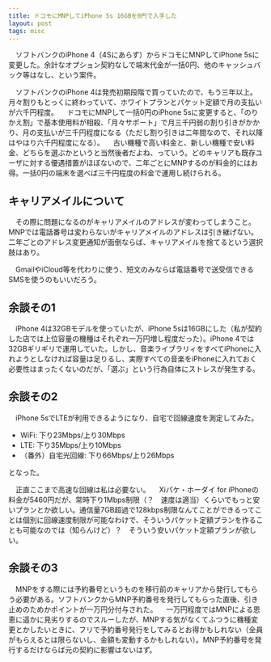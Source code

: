 ```yaml
---
title: ドコモにMNPしてiPhone 5s 16GBを0円で入手した
layout: post
tags: misc
---
```

　ソフトバンクのiPhone 4（4Sにあらず）からドコモにMNPしてiPhone 5sに変更した。余計なオプション契約なしで端末代金が一括0円、他のキャッシュバック等はなし、という案件。

　ソフトバンクのiPhone 4は発売初期段階で買っていたので、もう三年以上。月々割りもとっくに終わっていて、ホワイトプランとパケット定額で月の支払いが六千円程度。
　ドコモにMNPして一括0円のiPhone 5sに変更すると、「のりかえ割」で基本使用料が相殺、「月々サポート」で月三千円弱の割り引きがかかり、月の支払いが三千円程度になる（ただし割り引きは二年間なので、それ以降はやはり六千円程度になる）。
　古い機種で高い料金と、新しい機種で安い料金、どちらを選ぶかというと当然後者だよね、っていう。どのキャリアも既存ユーザに対する優遇措置がほぼないので、二年ごとにMNPするのが料金的にはお得。一括0円の端末を選べば三千円程度の料金で運用し続けられる。

## キャリアメイルについて

　その際に問題になるのがキャリアメイルのアドレスが変わってしまうこと。MNPでは電話番号は変わらないがキャリアメイルのアドレスは引き継げない。二年ごとのアドレス変更通知が面倒ならば、キャリアメイルを捨てるという選択肢はあり。

　GmailやiCloud等を代わりに使う、短文のみならば電話番号で送受信できるSMSを使うのもいいだろう。

## 余談その1

　iPhone 4は32GBモデルを使っていたが、iPhone 5sは16GBにした（私が契約した店では上位容量の機種はそれぞれ一万円増し程度だった）。iPhone 4では32GBギリギリで運用していた。しかし、音楽ライブラリィをすべてiPhoneに入れようとしなければ容量は足りるし、実際すべての音楽をiPhoneに入れておく必要性はまったくないのだが、「選ぶ」という行為自体にストレスが発生する。

## 余談その2

　iPhone 5sでLTEが利用できるようになり、自宅で回線速度を測定してみた。

- WiFi: 下り23Mbps/上り30Mbps
- LTE: 下り35Mbps/上り10Mbps
- （番外）自宅光回線: 下り66Mbps/上り26Mbps

となった。

　正直ここまで高速な回線は私は必要ない。
　Xiパケ・ホーダイ for iPhoneの料金が5460円だが、常時下り1Mbps制限（？　速度は適当）くらいでもっと安いプランとか欲しい。通信量7GB超過で128kbps制限なんてことができるってことは個別に回線速度制限が可能なわけで、そういうパケット定額プランを作ることも可能なのでは（知らんけど）？　そういう安いパケット定額プランが欲しい。

## 余談その3

　MNPをする際には予約番号というものを移行前のキャリアから発行してもらう必要がある。ソフトバンクからMNP予約番号を発行してもらった直後、引き止めのためかポイントが一万円分付与された。
　一万円程度ではMNPによる恩恵に遥かに見劣りするのでスルーしたが、MNPする気がなくてふつうに機種変更とかしたいときに、フリで予約番号発行をしてみるとお得かもしれない（全員がもらえるとは限らないし、金額も変動するかもしれない）。MNP予約番号を発行するだけならば元の契約に影響はないはず。
